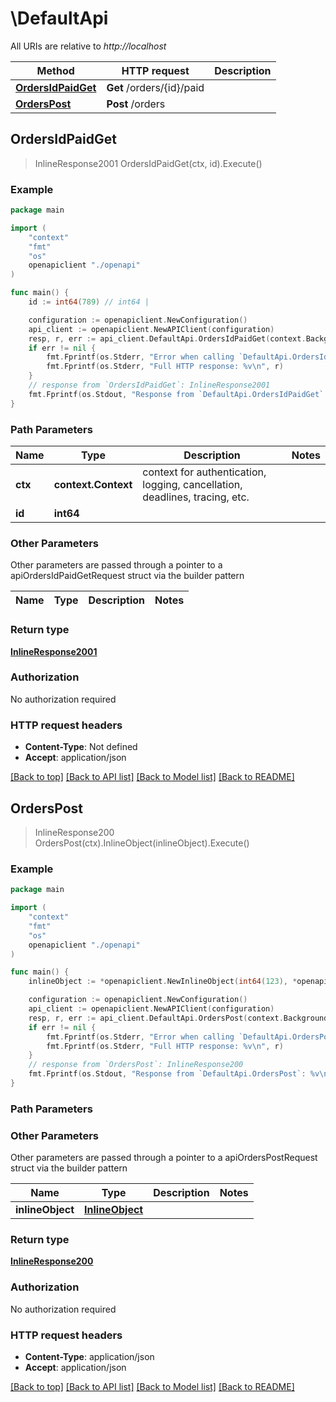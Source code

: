 # \DefaultApi

All URIs are relative to *http://localhost*

Method | HTTP request | Description
------------- | ------------- | -------------
[**OrdersIdPaidGet**](DefaultApi.md#OrdersIdPaidGet) | **Get** /orders/{id}/paid | 
[**OrdersPost**](DefaultApi.md#OrdersPost) | **Post** /orders | 



## OrdersIdPaidGet

> InlineResponse2001 OrdersIdPaidGet(ctx, id).Execute()



### Example

```go
package main

import (
    "context"
    "fmt"
    "os"
    openapiclient "./openapi"
)

func main() {
    id := int64(789) // int64 | 

    configuration := openapiclient.NewConfiguration()
    api_client := openapiclient.NewAPIClient(configuration)
    resp, r, err := api_client.DefaultApi.OrdersIdPaidGet(context.Background(), id).Execute()
    if err != nil {
        fmt.Fprintf(os.Stderr, "Error when calling `DefaultApi.OrdersIdPaidGet``: %v\n", err)
        fmt.Fprintf(os.Stderr, "Full HTTP response: %v\n", r)
    }
    // response from `OrdersIdPaidGet`: InlineResponse2001
    fmt.Fprintf(os.Stdout, "Response from `DefaultApi.OrdersIdPaidGet`: %v\n", resp)
}
```

### Path Parameters


Name | Type | Description  | Notes
------------- | ------------- | ------------- | -------------
**ctx** | **context.Context** | context for authentication, logging, cancellation, deadlines, tracing, etc.
**id** | **int64** |  | 

### Other Parameters

Other parameters are passed through a pointer to a apiOrdersIdPaidGetRequest struct via the builder pattern


Name | Type | Description  | Notes
------------- | ------------- | ------------- | -------------


### Return type

[**InlineResponse2001**](InlineResponse2001.md)

### Authorization

No authorization required

### HTTP request headers

- **Content-Type**: Not defined
- **Accept**: application/json

[[Back to top]](#) [[Back to API list]](../README.md#documentation-for-api-endpoints)
[[Back to Model list]](../README.md#documentation-for-models)
[[Back to README]](../README.md)


## OrdersPost

> InlineResponse200 OrdersPost(ctx).InlineObject(inlineObject).Execute()



### Example

```go
package main

import (
    "context"
    "fmt"
    "os"
    openapiclient "./openapi"
)

func main() {
    inlineObject := *openapiclient.NewInlineObject(int64(123), *openapiclient.NewOrdersAddress("Name_example", "Street_example", "City_example", "PostCode_example", "Country_example")) // InlineObject | 

    configuration := openapiclient.NewConfiguration()
    api_client := openapiclient.NewAPIClient(configuration)
    resp, r, err := api_client.DefaultApi.OrdersPost(context.Background()).InlineObject(inlineObject).Execute()
    if err != nil {
        fmt.Fprintf(os.Stderr, "Error when calling `DefaultApi.OrdersPost``: %v\n", err)
        fmt.Fprintf(os.Stderr, "Full HTTP response: %v\n", r)
    }
    // response from `OrdersPost`: InlineResponse200
    fmt.Fprintf(os.Stdout, "Response from `DefaultApi.OrdersPost`: %v\n", resp)
}
```

### Path Parameters



### Other Parameters

Other parameters are passed through a pointer to a apiOrdersPostRequest struct via the builder pattern


Name | Type | Description  | Notes
------------- | ------------- | ------------- | -------------
 **inlineObject** | [**InlineObject**](InlineObject.md) |  | 

### Return type

[**InlineResponse200**](InlineResponse200.md)

### Authorization

No authorization required

### HTTP request headers

- **Content-Type**: application/json
- **Accept**: application/json

[[Back to top]](#) [[Back to API list]](../README.md#documentation-for-api-endpoints)
[[Back to Model list]](../README.md#documentation-for-models)
[[Back to README]](../README.md)

